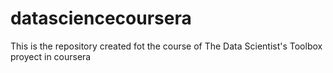 # datasciencecoursera
This is the repository created fot the course of The Data Scientist's Toolbox proyect in coursera
